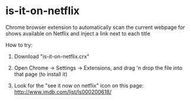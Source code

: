 # is-it-on-netflix
Chrome browser extension to automatically scan the current webpage for shows available on Netflix and inject a link next to each title

How to try:

1. Download "is-it-on-netflix.crx"

2. Open Chrome -> Settings -> Extensions, and drag 'n drop the file into that page (to install it)

3. Look for the "see it now on netflix" icon on this page: http://www.imdb.com/list/ls000200618/
